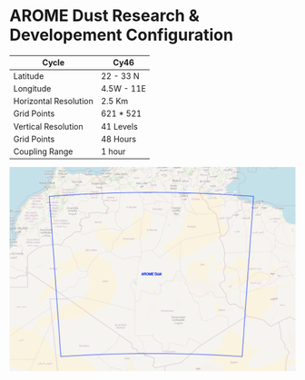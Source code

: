 # AROME Dust Research & Developement Configuration

| Cycle                                | Cy46                                                                 |
|----------------------------------------|-----------------------------------------------------------------------------|
| Latitude      | 22 - 33 N                          |
| Longitude          | 4.5W - 11E                    |
| Horizontal Resolution        | 2.5 Km         |
| Grid Points          | 621 * 521 |
| Vertical Resolution          | 41 Levels |
| Grid Points          | 48 Hours |
| Coupling Range          | 1 hour |


![Arome_Dust Configuration](images/arome_dust.png)